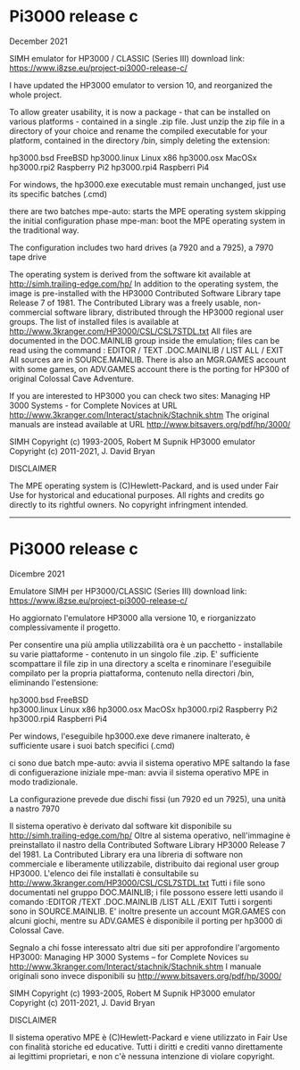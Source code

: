 # Pi3000 release c
December 2021

SIMH emulator for HP3000 / CLASSIC (Series III)
download link: https://www.i8zse.eu/project-pi3000-release-c/

I have updated the HP3000 emulator to version 10, and reorganized the whole project.

To allow greater usability, it is now a package - that can be installed on various platforms -
contained in a single .zip file. Just unzip the zip file in a directory of your choice
and rename the compiled executable for your platform, contained in the directory /bin,
simply deleting the extension:

hp3000.bsd FreeBSD
hp3000.linux Linux x86
hp3000.osx MacOSx
hp3000.rpi2 Raspberry Pi2
hp3000.rpi4 Raspberri Pi4

For windows, the hp3000.exe executable must remain unchanged, just use its specific batches (.cmd)

there are two batches
mpe-auto:
starts the MPE operating system skipping the initial configuration phase
mpe-man:
boot the MPE operating system in the traditional way.

The configuration includes two hard drives (a 7920 and a 7925), a 7970 tape drive

The operating system is derived from the software kit available at http://simh.trailing-edge.com/hp/
In addition to the operating system, the image is pre-installed with the HP3000 Contributed Software Library tape
Release 7 of 1981. The Contributed Library was a freely usable, non-commercial software library,
distributed through the HP3000 regional user groups.
The list of installed files is available at http://www.3kranger.com/HP3000/CSL/CSL7STDL.txt
All files are documented in the DOC.MAINLIB group inside the emulation; files can be read using the command
: EDITOR
/ TEXT <filename> .DOC.MAINLIB
/ LIST ALL
/ EXIT
All sources are in SOURCE.MAINLIB.
There is also an MGR.GAMES account with some games, on ADV.GAMES account there is the porting for HP300
of original Colossal Cave Adventure.

If you are interested to HP3000 you can check two sites:
Managing HP 3000 Systems - for Complete Novices at URL http://www.3kranger.com/Interact/stachnik/Stachnik.shtm
The original manuals are instead available at URL http://www.bitsavers.org/pdf/hp/3000/ 

SIMH Copyright (c) 1993-2005, Robert M Supnik
HP3000 emulator Copyright (c) 2011-2021, J. David Bryan

DISCLAIMER

The MPE operating system is (C)Hewlett-Packard, and is used under Fair Use for hystorical and educational purposes. 
All rights and credits go directly to its rightful owners. 
No copyright infringment intended.


--------------------------------

# Pi3000 release c
Dicembre 2021

Emulatore SIMH per HP3000/CLASSIC (Series III)
download link: https://www.i8zse.eu/project-pi3000-release-c/

Ho aggiornato l'emulatore HP3000 alla versione 10, e riorganizzato complessivamente il progetto.

Per consentire una più amplia utilizzabilità ora è un pacchetto - installabile su varie piattaforme -
contenuto in un singolo file .zip. E' sufficiente scompattare il file zip in una directory a scelta 
e rinominare l'eseguibile compilato per la propria piattaforma, contenuto nella directori /bin, 
eliminando l'estensione:

hp3000.bsd   FreeBSD	
hp3000.linux Linux x86
hp3000.osx   MacOSx
hp3000.rpi2  Raspberry Pi2
hp3000.rpi4  Raspberri Pi4

Per windows, l'eseguibile hp3000.exe deve rimanere inalterato, è sufficiente usare i suoi batch specifici (.cmd)

ci sono due batch 
mpe-auto:
avvia il sistema operativo MPE saltando la fase di configuerazione iniziale
mpe-man:
avvia il sistema operativo MPE in modo tradizionale.

La configurazione prevede due dischi fissi (un 7920 ed un 7925), una unità a nastro 7970

Il sistema operativo è derivato dal software kit disponibile su http://simh.trailing-edge.com/hp/
Oltre al sistema operativo, nell'immagine è preinstallato il nastro della Contributed Software Library HP3000
Release 7 del 1981. La Contributed Library era una libreria di software non commerciale e liberamente utilizzabile, 
distribuito dai regional user group HP3000. 
L'elenco dei file installati è consultabile su http://www.3kranger.com/HP3000/CSL/CSL7STDL.txt
Tutti i file sono documentati nel gruppo DOC.MAINLIB; i file possono essere letti usando il comando
:EDITOR
/TEXT <nomefile>.DOC.MAINLIB
/LIST ALL
/EXIT
Tutti i sorgenti sono in SOURCE.MAINLIB.
E' inoltre presente un account MGR.GAMES con alcuni giochi, mentre su ADV.GAMES è disponibile il porting per
hp3000 di Colossal Cave.

Segnalo a chi fosse interessato altri due siti per approfondire l'argomento HP3000:
Managing HP 3000 Systems – for Complete Novices su http://www.3kranger.com/Interact/stachnik/Stachnik.shtm 
I manuale originali sono invece disponibili su http://www.bitsavers.org/pdf/hp/3000/

SIMH Copyright (c) 1993-2005, Robert M Supnik
HP3000 emulator Copyright (c) 2011-2021, J. David Bryan

DISCLAIMER
 
Il sistema operativo MPE è (C)Hewlett-Packard e viene utilizzato in Fair Use con finalità storiche ed educative.
Tutti i diritti e crediti vanno direttamente ai legittimi proprietari, e non c'è nessuna intenzione di violare copyright. 
